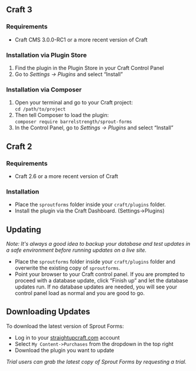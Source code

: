 ## Craft 3

### Requirements

* Craft CMS 3.0.0-RC1 or a more recent version of Craft

### Installation via Plugin Store

1. Find the plugin in the Plugin Store in your Craft Control Panel 
2. Go to _Settings → Plugins_ and select “Install”

### Installation via Composer 

1. Open your terminal and go to your Craft project:<br>`cd /path/to/project`
2. Then tell Composer to load the plugin:<br>`composer require barrelstrength/sprout-forms`
3. In the Control Panel, go to _Settings → Plugins_ and select “Install”

## Craft 2 

### Requirements

* Craft 2.6 or a more recent version of Craft

### Installation

* Place the `sproutforms` folder inside your `craft/plugins` folder.
* Install the plugin via the Craft Dashboard. (Settings&rarr;Plugins)

## Updating

_Note: It's always a good idea to backup your database and test updates in a safe environment before running updates on a live site._

* Place the `sproutforms` folder inside your `craft/plugins` folder and overwrite the existing copy of `sproutforms`.
* Point your browser to your Craft control panel. If you are prompted to proceed with a database update, click “Finish up” and let the database updates run.  If no database updates are needed, you will see your control panel load as normal and you are good to go.

## Downloading Updates

To download the latest version of Sprout Forms:

- Log in to your [straightupcraft.com](https://straightupcraft.com/members/login) account
- Select `My Content->Purchases` from the dropdown in the top right
- Download the plugin you want to update

_Trial users can grab the latest copy of Sprout Forms by requesting a trial._